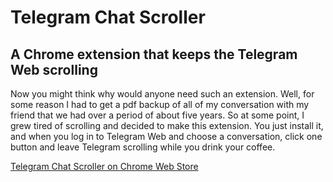# Telegram Chat Scroller
## A Chrome extension that keeps the Telegram Web scrolling

Now you might think why would anyone need such an extension. Well, for some reason I had to get a pdf backup of all of my conversation with my friend that we had over a period of about five years. So at some point, I grew tired of scrolling and decided to make this extension. 
You just install it, and when you log in to Telegram Web and choose a conversation, click one button and leave Telegram scrolling while you drink your coffee.

[Telegram Chat Scroller on Chrome Web Store](https://chrome.google.com/webstore/detail/telegram-chat-scroller/aeepgoojfgbikjibibckijjapcfmlmpk?hl=en)